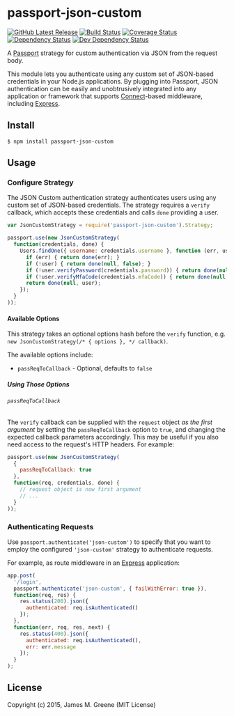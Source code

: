 # passport-json-custom
[![GitHub Latest Release](https://badge.fury.io/gh/JamesMGreene%2Fpassport-json-custom.svg)](https://github.com/JamesMGreene/passport-json-custom) [![Build Status](https://secure.travis-ci.org/JamesMGreene/passport-json-custom.svg?branch=master)](https://travis-ci.org/JamesMGreene/passport-json-custom) [![Coverage Status](https://coveralls.io/repos/JamesMGreene/passport-json/badge.svg?branch=master&service=github)](https://coveralls.io/github/JamesMGreene/passport-json?branch=master) [![Dependency Status](https://david-dm.org/JamesMGreene/passport-json-custom.svg?theme=shields.io)](https://david-dm.org/JamesMGreene/passport-json-custom) [![Dev Dependency Status](https://david-dm.org/JamesMGreene/passport-json-custom/dev-status.svg?theme=shields.io)](https://david-dm.org/JamesMGreene/passport-json-custom#info=devDependencies)

A [Passport][] strategy for custom authentication via JSON from the request body.

This module lets you authenticate using any custom set of JSON-based credentials in your Node.js applications.  By plugging into Passport, JSON authentication can be easily and unobtrusively integrated into any application or framework that supports [Connect][]-based middleware, including [Express][].


## Install

```shell
$ npm install passport-json-custom
```


## Usage

### Configure Strategy

The JSON Custom authentication strategy authenticates users using any custom set of JSON-based credentials.  The strategy requires a `verify` callback, which accepts these credentials and calls `done` providing a user.

```js
var JsonCustomStrategy = require('passport-json-custom').Strategy;

passport.use(new JsonCustomStrategy(
  function(credentials, done) {
    Users.findOne({ username: credentials.username }, function (err, user) {
      if (err) { return done(err); }
      if (!user) { return done(null, false); }
      if (!user.verifyPassword(credentials.password)) { return done(null, false); }
      if (!user.verifyMfaCode(credentials.mfaCode)) { return done(null, false); }
      return done(null, user);
    });
  }
));
```

#### Available Options

This strategy takes an optional options hash before the `verify` function, e.g. `new JsonCustomStrategy(/* { options }, */ callback)`.

The available options include:

 - `passReqToCallback` - Optional, defaults to `false`


##### Using Those Options

###### `passReqToCallback`

The `verify` callback can be supplied with the `request` object _as the first argument_ by setting the `passReqToCallback` option to `true`, and changing the expected callback parameters accordingly. This may be useful if you also need access to the request's HTTP headers. For example:

```js
passport.use(new JsonCustomStrategy(
  {
    passReqToCallback: true
  },
  function(req, credentials, done) {
    // request object is now first argument
    // ...
  }
));
```


### Authenticating Requests

Use `passport.authenticate('json-custom')` to specify that you want to employ the configured `'json-custom'` strategy to authenticate requests.

For example, as route middleware in an [Express][] application:

```js
app.post(
  '/login', 
  passport.authenticate('json-custom', { failWithError: true }),
  function(req, res) {
    res.status(200).json({
      authenticated: req.isAuthenticated()
    });
  },
  function(err, req, res, next) {
    res.status(400).json({
      authenticated: req.isAuthenticated(),
      err: err.message
    });
  }
);
```


## License

Copyright (c) 2015, James M. Greene (MIT License)



<!--- RESOURCE LINKS -->

[Passport]: http://passportjs.org/
[Connect]: http://www.senchalabs.org/connect/
[Express]: http://expressjs.com/
